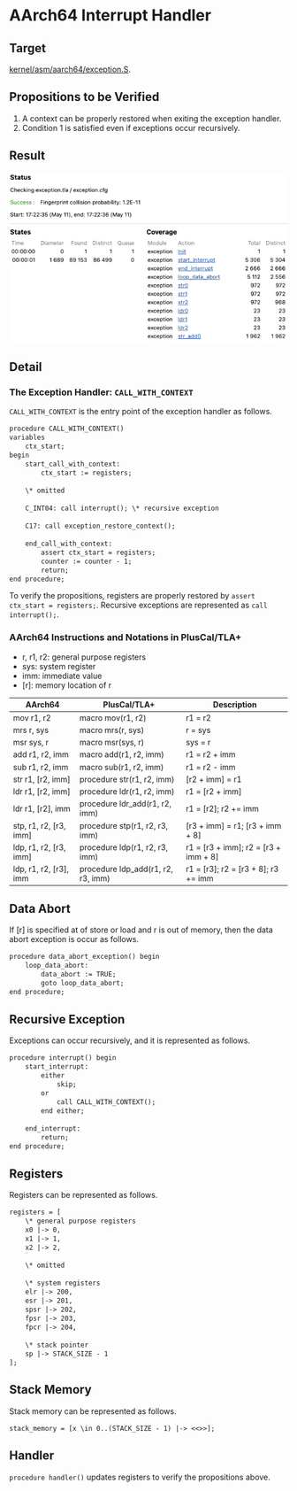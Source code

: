 # AArch64 Interrupt Handler

## Target

[kernel/asm/aarch64/exception.S](../../../../../kernel/asm/aarch64/exception.S).

## Propositions to be Verified

1. A context can be properly restored when exiting the exception handler.
2. Condition 1 is satisfied even if exceptions occur recursively.

## Result

![result](result.png)

## Detail


### The Exception Handler: `CALL_WITH_CONTEXT`

`CALL_WITH_CONTEXT` is the entry point of the exception handler as follows.

```
procedure CALL_WITH_CONTEXT()
variables
    ctx_start;
begin
    start_call_with_context:
        ctx_start := registers;

    \* omitted

    C_INT04: call interrupt(); \* recursive exception

    C17: call exception_restore_context();

    end_call_with_context:
        assert ctx_start = registers;
        counter := counter - 1;
        return;
end procedure;
```

To verify the propositions, registers are properly restored
by `assert ctx_start = registers;`.
Recursive exceptions are represented as `call interrupt();`.

### AArch64 Instructions and Notations in PlusCal/TLA+

- r, r1, r2: general purpose registers
- sys: system register
- imm: immediate value
- [r]: memory location of r

| AArch64           | PlusCal/TLA+               | Description   |
|-------------------|----------------------------|---------------|
| mov r1, r2        | macro mov(r1, r2)          | r1 = r2       |
| mrs r, sys        | macro mrs(r, sys)          | r = sys       |
| msr sys, r        | macro msr(sys, r)          | sys = r       |
| add r1, r2, imm   | macro add(r1, r2, imm)     | r1 = r2 + imm |
| sub r1, r2, imm   | macro sub(r1, r2, imm)     | r1 = r2 - imm |
| str r1, [r2, imm] | procedure str(r1, r2, imm) | [r2 + imm] = r1 |
| ldr r1, [r2, imm] | procedure ldr(r1, r2, imm) | r1 = [r2 + imm] |
| ldr r1, [r2], imm | procedure ldr_add(r1, r2, imm) | r1 = [r2]; r2 += imm |
| stp, r1, r2, [r3, imm] | procedure stp(r1, r2, r3, imm) | [r3 + imm] = r1; [r3 + imm + 8] |
| ldp, r1, r2, [r3, imm] | procedure ldp(r1, r2, r3, imm) | r1 = [r3 + imm]; r2 = [r3 + imm + 8] |
| ldp, r1, r2, [r3], imm | procedure ldp_add(r1, r2, r3, imm) | r1 = [r3]; r2 = [r3 + 8]; r3 += imm |

## Data Abort

If [r] is specified at of store or load and r is out of memory, then the data abort exception is occur as follows.

```
procedure data_abort_exception() begin
    loop_data_abort:
        data_abort := TRUE;
        goto loop_data_abort;
end procedure;
```

## Recursive Exception

Exceptions can occur recursively, and it is represented as follows.

```
procedure interrupt() begin
    start_interrupt:
        either
            skip;
        or
            call CALL_WITH_CONTEXT();
        end either;

    end_interrupt:
        return;
end procedure;
```

## Registers

Registers can be represented as follows.

```
registers = [
    \* general purpose registers
    x0 |-> 0,
    x1 |-> 1,
    x2 |-> 2,

    \* omitted

    \* system registers
    elr |-> 200,
    esr |-> 201,
    spsr |-> 202,
    fpsr |-> 203,
    fpcr |-> 204,

    \* stack pointer
    sp |-> STACK_SIZE - 1
];
```

## Stack Memory

Stack memory can be represented as follows.

```
stack_memory = [x \in 0..(STACK_SIZE - 1) |-> <<>>];
```

## Handler

`procedure handler()` updates registers to verify the propositions above.
